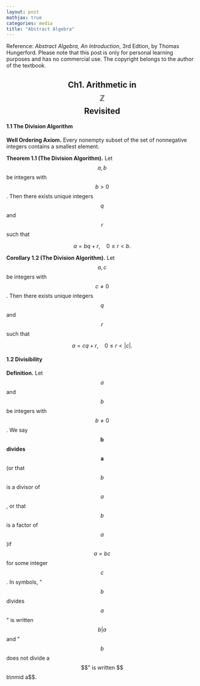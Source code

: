 ```yaml
---
layout: post
mathjax: true
categories: media
title: "Abstract Algebra"
---
```

Reference: *Abstract Algebra, An Introduction*, 3rd Edtion, by Thomas Hungerford. Please note that this post is only for personal learning purposes and has no commercial use. The copyright belongs to the author of the textbook.

## <center>Ch1. Arithmetic in $$\mathbb{Z}$$ Revisited</center>
#### 1.1 The Division Algorithm
**Well Ordering Axiom.** Every nonempty subset of the set of nonnegative integers contains a smallest element.

**Theorem 1.1 (The Division Algorithm).** Let $$a,b$$ be integers with $$b>0$$. Then there exists unique integers $$q$$ and $$r$$ such that

$$a=bq+r,\quad 0\leq r<b.$$

**Corollary 1.2 (The Division Algorithm).** Let $$a,c$$ be integers with $$c\neq0$$. Then there exists unique integers $$q$$ and $$r$$ such that

$$a=cq+r,\quad 0\leq r<|c|.$$

#### 1.2 Divisibility
**Definition.** Let $$a$$ and $$b$$ be integers with $$b\neq0$$. We say $$\boldsymbol b$$ **divides** $$\boldsymbol a$$ (or that $$b$$ is a divisor of $$a$$, or that $$b$$ is a factor of $$a$$)if $$a=bc$$ for some integer $$c$$. In symbols, "$$b$$ divides $$a$$" is written $$b|a$$ and "$$b$$ does not divide a$$" is written $$b\nmid a$$.

